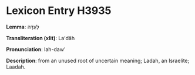 # Lexicon Entry H3935

**Lemma**: לַעְדָּה

**Transliteration (xlit)**: Laʻdâh

**Pronunciation**: lah-daw'

**Description**:
from an unused root of uncertain meaning; Ladah, an Israelite; Laadah.
